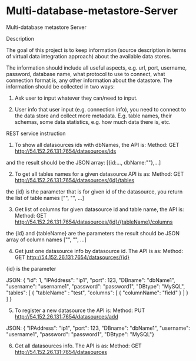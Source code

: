 # Multi-database-metastore-Server
Multi-database metastore Server

Description

The goal of this project is to keep information (source description in terms of virtual data integration approach) about the available data stores.
 
The information should include all useful aspects, e.g. url, port, username, password, database name, what protocol to use to connect, what connection format is, any other information about the datastore. The information should be collected in two ways:

1. Ask user to input whatever they can/need to input.

2. User info that user input (e.g. connection info), you need to connect to the data store and collect more metadata. E.g. table names, their schemas, some data statistics, e.g. how much data there is, etc.

REST service instruction

1) To show all datasources ids with dbNames, the API is:
Method: GET
http://54.152.26.131:7654/datasources/ids
 
and the result should be the JSON array:  [{id:..., dbName:""},...]
 
2) To get all tables names for a given datasource API is as:
Method: GET
http://54.152.26.131:7654/datasources/{id}/tables
 
the {id} is the parameter
that is for given id of the datasource, you return the list of table names ["", "", ...]
 
3) Get list of columns for given datasource id and table name, the API is:
Method: GET
http://54.152.26.131:7654/datasources/{id}/{tableName}/columns
 
the {id} and {tableName} are the parameters
the result should be JSON array of column names ["", "", ...]
 
4) Get just one datasource info by datasource id. The API is as:
Method: GET
http://54.152.26.131:7654/datasources/{id}
 
{id} is the parameter
 
JSON:
{ "id": 1, "IPAddress": "ip1", "port": 123, "DBname": "dbName1", "username": "username1", "password": "password1", "DBtype": "MySQL", "tables": [ { "tableName" : "test",   "columns": [ { "columnName": "field" } ] } ] }
 

5) To register a new datasource the API is:
Method: PUT
http://54.152.26.131:7654/datasources/add
 
JSON:
{ "IPAddress": "ip1", "port": 123, "DBname": "dbName1", "username": "username1", "password": "password1", "DBtype": "MySQL"}
 
 
6) Get all datasources info. The API is as:
Method: GET
http://54.152.26.131:7654/datasources

